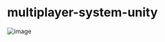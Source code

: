 # multiplayer-system-unity
![image](https://github.com/FabioUmp/multiplayer-system-unity/assets/169393391/2cff9f0d-e19c-4f16-82e4-0e24ced4406c)

